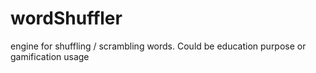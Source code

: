 # wordShuffler
engine for shuffling / scrambling words. Could be education purpose or gamification usage
